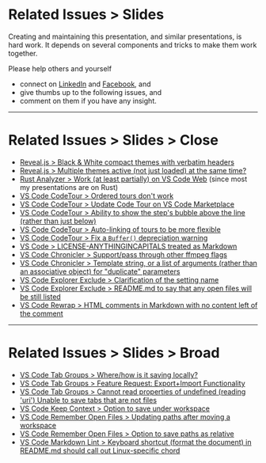 <!-- .slide: id="Related_Issues_Slides" -->
<!-- Keep this header as "Related Issues > Slides", or update the same text in other .md files. -->
# Related Issues > Slides

Creating and maintaining this presentation, and similar presentations, is hard work. It depends on
several components and tricks to make them work together.

Please help others and yourself

- connect on [LinkedIn](https://www.linkedin.com/in/peterkehl/) and
  [Facebook](https://www.facebook.com/peter.kehl.reflects/), and
- give thumbs up to the following issues, and
- comment on them if you have any insight.

---

<!-- .slide: id="Related_Issues_Slides_Close" -->
# Related Issues > Slides > Close

- [Reveal.js > Black & White compact themes with verbatim
  headers](https://github.com/hakimel/reveal.js/pull/3310)
- [Reveal.js >  Multiple themes active (not just loaded) at the same
  time?](https://github.com/hakimel/reveal.js/discussions/3312)
- [Rust Analyzer > Work (at least partially) on VS Code
  Web](https://github.com/rust-lang/rust-analyzer/issues/11309) (since most my presentations are on
  Rust)
- [VS Code CodeTour > Ordered tours don't
  work](https://github.com/microsoft/codetour/issues/248)
- [VS Code CodeTour > Update Code Tour on VS Code
  Marketplace](https://github.com/microsoft/codetour/issues/260)
- [VS Code CodeTour > Ability to show the step's bubble above the line (rather than just
  below)](https://github.com/microsoft/codetour/issues/259)
- [VS Code CodeTour > Auto-linking of tours to be more
  flexible](https://github.com/microsoft/codetour/issues/248)
- [VS Code CodeTour > Fix a `Buffer()` depreciation
  warning](https://github.com/microsoft/codetour/issues/262)
- [VS Code > LICENSE-ANYTHINGINCAPITALS treated as
  Markdown](https://github.com/microsoft/vscode/issues/165116)
- [VS Code Chronicler > Support/pass through other ffmpeg
  flags](https://github.com/arciisine/vscode-chronicler/issues/37)
- [VS Code Chronicler > Template string, or a list of arguments (rather than an associative object)
  for "duplicate" parameters](https://github.com/arciisine/vscode-chronicler/issues/38)
- [VS Code Explorer Exclude > Clarification of the setting
  name](https://github.com/sfccdevops/explorer-exclude-vscode-extension/issues/45)
- [VS Code Explorer Exclude > README.md to say that any open files will be still
  listed](https://github.com/sfccdevops/explorer-exclude-vscode-extension/issues/46)
- [VS Code Rewrap > HTML comments in Markdown with no content left of the
  comment](https://github.com/stkb/Rewrap/issues/350)

---

<!-- .slide: id="Related_Issues_Slides_Broad" -->
# Related Issues > Slides > Broad

- [VS Code Tab Groups > Where/how is it saving
  locally?](https://github.com/usama8800/VSCode-Tab-Groups/issues/50)
- [VS Code Tab Groups > Feature Request: Export+Import
  Functionality](https://github.com/usama8800/VSCode-Tab-Groups/issues/47)
- [VS Code Tab Groups > Cannot read properties of undefined (reading 'uri') Unable to save tabs that
  are not files](https://github.com/usama8800/VSCode-Tab-Groups/issues/45)
- [VS Code Keep Context > Option to save under
  workspace](https://github.com/marlomgirardi/vscode-keep-context/issues/14)
- [VS Code Remember Open Files > Updating paths after moving a
  workspace](https://gitlab.com/duendelunarllc/vscrof/-/issues/3)
- [VS Code Remember Open Files > Option to save paths as
  relative](https://gitlab.com/duendelunarllc/vscrof/-/issues/2)
- [VS Code Markdown Lint > Keyboard shortcut (format the document) in README.md should call
  out Linux-specific chord](https://github.com/DavidAnson/vscode-markdownlint/issues/255)
